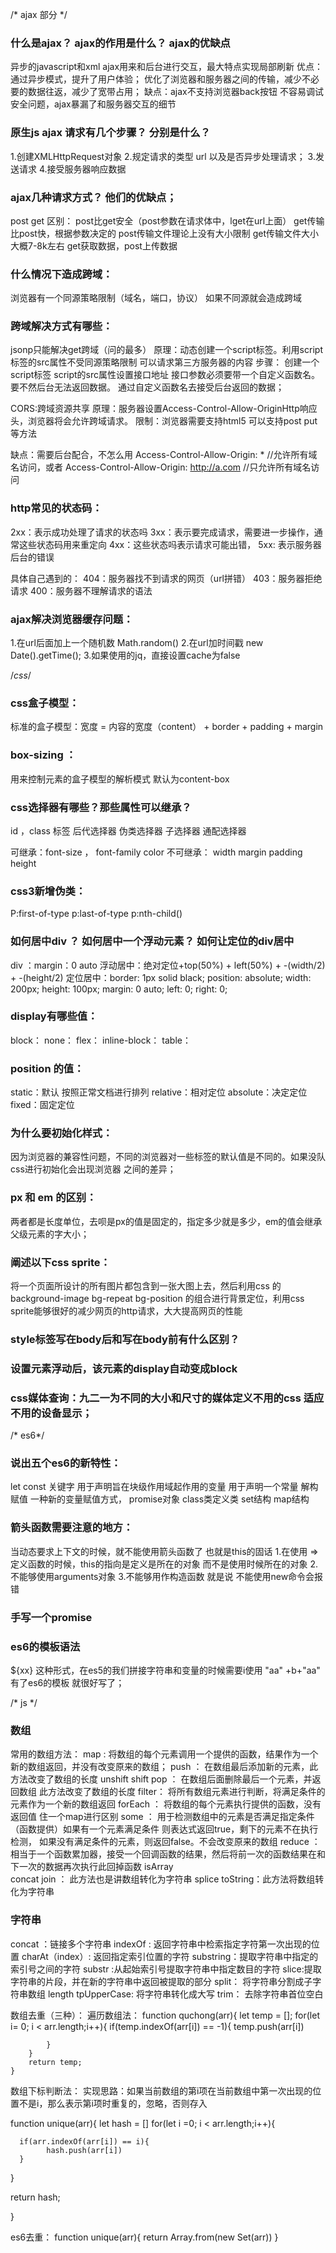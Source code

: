 

/* ajax 部分 */

### 什么是ajax？ ajax的作用是什么？ ajax的优缺点
异步的javascript和xml  ajax用来和后台进行交互，最大特点实现局部刷新
优点：通过异步模式，提升了用户体验；
      优化了浏览器和服务器之间的传输，减少不必要的数据往返，减少了宽带占用；
缺点：ajax不支持浏览器back按钮
      不容易调试
       安全问题，ajax暴漏了和服务器交互的细节

### 原生js ajax 请求有几个步骤？ 分别是什么？
1.创建XMLHttpRequest对象
2.规定请求的类型 url 以及是否异步处理请求；
3.发送请求
4.接受服务器响应数据

### ajax几种请求方式？ 他们的优缺点；
post  get
区别： post比get安全（post参数在请求体中，lget在url上面）
get传输比post快，根据参数决定的
post传输文件理论上没有大小限制  get传输文件大小大概7-8k左右
get获取数据，post上传数据

###  什么情况下造成跨域：
浏览器有一个同源策略限制（域名，端口，协议） 如果不同源就会造成跨域  

### 跨域解决方式有哪些：
jsonp只能解决get跨域（问的最多）
原理：动态创建一个script标签。利用script标签的src属性不受同源策略限制 可以请求第三方服务器的内容
步骤：
创建一个script标签
script的src属性设置接口地址
接口参数必须要带一个自定义函数名。要不然后台无法返回数据。
通过自定义函数名去接受后台返回的数据；

CORS:跨域资源共享
  原理：服务器设置Access-Control-Allow-OriginHttp响应头，浏览器将会允许跨域请求。
  限制：浏览器需要支持html5 可以支持post put等方法
  
  缺点：需要后台配合，不怎么用
  Access-Control-Allow-Origin: *              //允许所有域名访问，或者
  Access-Control-Allow-Origin: http://a.com   //只允许所有域名访问

### http常见的状态码：
  2xx：表示成功处理了请求的状态吗
  3xx：表示要完成请求，需要进一步操作，通常这些状态码用来重定向
  4xx：这些状态吗表示请求可能出错，
  5xx: 表示服务器后台的错误
  
  具体自己遇到的：
    404：服务器找不到请求的网页（url拼错）
    403：服务器拒绝请求
    400：服务器不理解请求的语法
    

### ajax解决浏览器缓存问题：
1.在url后面加上一个随机数 Math.random()
2.在url加时间戳 new Date().getTime();
3.如果使用的jq，直接设置cache为false





/*css*/

### css盒子模型：
标准的盒子模型：宽度 = 内容的宽度（content） + border + padding + margin

### box-sizing ：
用来控制元素的盒子模型的解析模式 默认为content-box

### css选择器有哪些？那些属性可以继承？
id ，class 标签 后代选择器 伪类选择器 子选择器 通配选择器

可继承：font-size ， font-family color
不可继承： width margin padding height

### css3新增伪类：
P:first-of-type 
p:last-of-type
p:nth-child()

### 如何居中div ？ 如何居中一个浮动元素？ 如何让定位的div居中
div ：margin：0 auto
浮动居中：绝对定位+top(50%) + left(50%) + -(width/2) + -(height/2)
定位居中：border: 1px solid black;
position: absolute;
width: 200px;
height: 100px;
margin: 0 auto;
left: 0;
right: 0;
 

### display有哪些值：

block：
none：
flex：
inline-block：
table：

### position 的值：
static：默认 按照正常文档进行排列
relative：相对定位
absolute：决定定位
fixed：固定定位





### 为什么要初始化样式：
因为浏览器的兼容性问题，不同的浏览器对一些标签的默认值是不同的。如果没队css进行初始化会出现浏览器
之间的差异；

### px 和 em 的区别：
两者都是长度单位，去呗是px的值是固定的，指定多少就是多少，em的值会继承父级元素的字大小；


### 阐述以下css sprite：
将一个页面所设计的所有图片都包含到一张大图上去，然后利用css 的 background-image bg-repeat 
bg-position 的组合进行背景定位，利用css sprite能够很好的减少网页的http请求，大大提高网页的性能


### style标签写在body后和写在body前有什么区别？


### 设置元素浮动后，该元素的display自动变成block


### css媒体查询：九二一为不同的大小和尺寸的媒体定义不用的css 适应不用的设备显示；



/* es6*/

### 说出五个es6的新特性：
let const 关键字    用于声明旨在块级作用域起作用的变量  用于声明一个常量
解构赋值 一种新的变量赋值方式，
promise对象
class类定义类
set结构 map结构

### 箭头函数需要注意的地方：
当动态要求上下文的时候，就不能使用箭头函数了 也就是this的固话
1.在使用 => 定义函数的时候，this的指向是定义是所在的对象   而不是使用时候所在的对象
2.不能够使用arguments对象
3.不能够用作构造函数 就是说 不能使用new命令会报错

### 手写一个promise


### es6的模板语法
${xx} 这种形式，在es5的我们拼接字符串和变量的时候需要i使用 "aa" +b+"aa" 有了es6的模板
就很好写了；




/* js */

### 数组
常用的数组方法：
map : 将数组的每个元素调用一个提供的函数，结果作为一个新的数组返回，并没有改变原来的数组； 
push ： 在数组最后添加新的元素，此方法改变了数组的长度
unshift 
shift
pop ： 在数组后面删除最后一个元素，并返回数组 此方法改变了数组的长度
filter： 将所有数组元素进行判断，将满足条件的元素作为一个新的数组返回
forEach ： 将数组的每个元素执行提供的函数，没有返回值 住一个map进行区别
some ： 用于检测数组中的元素是否满足指定条件（函数提供）如果有一个元素满足条件 则表达式返回true，剩下的元素不在执行检测，
如果没有满足条件的元素，则返回false。不会改变原来的数组
reduce ：相当于一个函数累加器，接受一个回调函数的结果，然后将前一次的函数结果在和下一次的数据再次执行此回掉函数
isArray  
concat
join ： 此方法也是讲数组转化为字符串
splice 
toString：此方法将数组转化为字符串

### 字符串 
concat ：链接多个字符串
indexOf : 返回字符串中检索指定字符第一次出现的位置
charAt（index）: 返回指定索引位置的字符
substring：提取字符串中指定的索引号之间的字符
substr :从起始索引号提取字符串中指定数目的字符
slice:提取字符串的片段，并在新的字符串中返回被提取的部分
split： 将字符串分割成子字符串数组
length 
tpUpperCase: 将字符串转化成大写
trim： 去除字符串首位空白

数组去重（三种）：
遍历数组法：
function quchong(arr){
        let temp = [];
        for(let i= 0; i < arr.length;i++){
            if(temp.indexOf(arr[i]) == -1){
                temp.push(arr[i])

            }
        }
        return temp;
    }

数组下标判断法：
实现思路：如果当前数组的第i项在当前数组中第一次出现的位置不是i，那么表示第i项时重复的，忽略，否则存入

function unique(arr){
let hash = []
for(let i =0; i < arr.length;i++){

      if(arr.indexOf(arr[i]) == i){
            hash.push(arr[i])
      }

}

return hash;

}






es6去重：
function unique(arr){
      return Array.from(new Set(arr))
}































